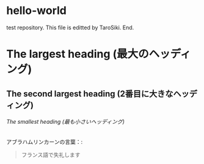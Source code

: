 # hello-world
test repository.
This file is editted by TaroSiki.
End.
# The largest heading (最大のヘッディング)
## The second largest heading (2番目に大きなヘッディング)
###### The smallest heading (最も小さいヘッディング)
アブラハムリンカーンの言葉：:

> フランス語で失礼します

